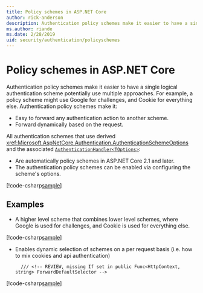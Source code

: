 ```yaml
---
title: Policy schemes in ASP.NET Core
author: rick-anderson
description: Authentication policy schemes make it easier to have a single logical authentication scheme
ms.author: riande
ms.date: 2/28/2019
uid: security/authentication/policyschemes
---
```


# Policy schemes in ASP.NET Core

Authentication policy schemes make it easier to have a single logical authentication scheme potentially use multiple approaches. For example, a policy scheme might use Google for challenges, and Cookie for everything else. Authentication policy schemes make it:

* Easy to forward any authentication action to another scheme.
* Forward dynamically based on the request.

All authentication schemes that use derived <xref:Microsoft.AspNetCore.Authentication.AuthenticationSchemeOptions> and the associated [`AuthenticationHandler<TOptions>`](dotnet/api/microsoft.aspnetcore.authentication.authenticationhandler-1):

* Are automatically policy schemes in ASP.NET Core 2.1 and later.
* The authentication policy schemes can be enabled via configuring the scheme's options.

[!code-csharp[sample](policyschemes/samples/AuthenticationSchemeOptions.cs?name=snippet)]

## Examples

* A higher level scheme that combines lower level schemes, where Google is used for challenges, and Cookie is used for everything else.

[!code-csharp[sample](policyschemes/samples/Startup.cs?name=snippet1)]

* Enables dynamic selection of schemes on a per request basis (i.e. how to mix cookies and api authentication)

        /// <!-- REVIEW, missing If set in public Func<HttpContext, string> ForwardDefaultSelector -->

[!code-csharp[sample](policyschemes/samples/Startup.cs?name=snippet2)]
